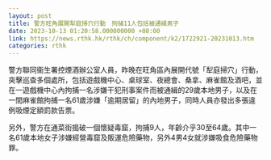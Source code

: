 ```yaml
---
layout: post
title: 警方旺角展開犁庭掃穴行動　拘捕11人包括被通緝男子
date: 2023-10-13 01:20:58.000000000 +08:00
link: https://news.rthk.hk/rthk/ch/component/k2/1722921-20231013.htm
categories: rthk
---
```


警方聯同衞生署控煙酒辦公室人員，昨晚在旺角區內展開代號「犁庭掃穴」行動，突擊巡查多個處所，包括遊戲機中心、桌球室、夜總會、桑拿、麻雀館及酒吧，並在一遊戲機中心內拘捕一名涉嫌干犯刑事案件而被通緝的29歲本地男子，以及在一間麻雀館拘捕一名61歲涉嫌「逾期居留」的內地男子，同時人員亦發出多張違例吸煙定額罰款告票。

另外，警方在通菜街搗破一個懷疑毒窟，拘捕9人，年齡介乎30至64歲。其中一名61歲本地女子涉嫌經營毒窟及販運危險藥物，另外4男4女就涉嫌吸食危險藥物罪。

